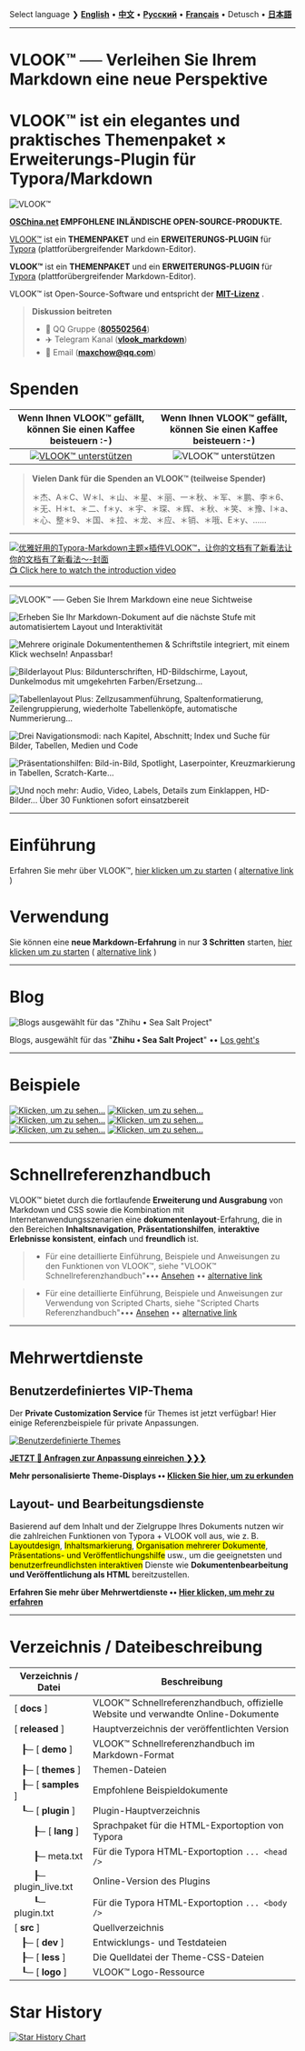 Select language ❯ [**English**](README-en.md) • [**中文**](README.md)  • [**Русский**](README-ru.md) • [**Français**](README-fr.md) • Detusch • [**日本語**](README-ja.md)

---

# VLOOK™ ── Verleihen Sie Ihrem Markdown eine neue Perspektive



# VLOOK™ ist ein elegantes und praktisches Themenpaket × Erweiterungs-Plugin für Typora/Markdown



![VLOOK™](https://vlook-doc.pages.dev/pic/vlook-mark-light.svg)

**[OSChina.net](https://www.oschina.net/p/vlook) EMPFOHLENE INLÄNDISCHE OPEN-SOURCE-PRODUKTE.**



[VLOOK™](https://github.com/MadMaxChow/VLOOK) ist ein **THEMENPAKET** und ein **ERWEITERUNGS-PLUGIN** für [Typora](https://www.typora.io) (plattforübergreifender Markdown-Editor).

**VLOOK™** ist ein **THEMENPAKET** und ein **ERWEITERUNGS-PLUGIN** für [Typora](https://www.typora.io) (plattforübergreifender Markdown-Editor).



VLOOK™ ist Open-Source-Software und entspricht der **[MIT-Lizenz](#许可协议)** .



> **Diskussion beitreten**
>
> - 💬 QQ Gruppe ([**805502564**](https://qm.qq.com/cgi-bin/qm/qr?k=oB8wpFG_4SEMf1CL9qVy-jMw0CMfSwff&jump_from=webapi&))
> - ✈️ Telegram Kanal ([**vlook_markdown**](https://t.me/vlook_markdown "Treten Sie dem Telegram-Kanal bei")) 
> - 📧 Email (**maxchow@qq.com**)

# Spenden

| **Wenn Ihnen VLOOK™ gefällt, können Sie einen Kaffee beisteuern :-)** |         **Wenn Ihnen VLOOK™ gefällt, können Sie einen Kaffee beisteuern :-)**         |
| :----------------------------------------------------------: | :----------------------------------------------------------: |
| [![VLOOK™ unterstützen](https://vlook-doc.pages.dev/pic/donate-paypal-light.png?darksrc=donate-paypal-dark.png&srcset=@2x&darksrcset=@2x#logo)](https://paypal.me/madmaxchow) | ![VLOOK™ unterstützen](https://vlook-doc.pages.dev/pic/donate-wechat-light.png?darksrc=donate-wechat-dark.png&srcset=@2x&darksrcset=@2x#logo) |

> **Vielen Dank für die Spenden an VLOOK™ (teilweise Spender)**
>
> ＊杰、A＊C、W＊l、＊山、＊星、＊丽、一＊秋、＊军、＊鹏、李＊6、＊无、H＊t、＊二、f＊y、＊宇、＊琛、＊辉、＊秋、＊笑、＊豫、l＊a、＊心、整＊9、＊国、＊拉、＊龙、＊应、＊销、＊哦、E＊y、……

---

[![优雅好用的Typora-Markdown主题×插件VLOOK™，让你的文档有了新看法让你的文档有了新看法～-封面](https://github.com/user-attachments/assets/08b0386e-bdaf-4aa4-a4dc-a04dd800ed11)<br>📺 Click here to watch the introduction video](https://www.bilibili.com/video/BV1miDpY5ERh/?vd_source=ecc3f6f8f7d9fbfaa5745863cf7d6250)

---

![VLOOK™ ── Geben Sie Ihrem Markdown eine neue Sichtweise](https://vlook-doc.pages.dev/pic/vlook-screenshot-A00.png)

![Erheben Sie Ihr Markdown-Dokument auf die nächste Stufe mit automatisiertem Layout und Interaktivität](https://vlook-doc.pages.dev/pic/vlook-screenshot-A01.png)

![Mehrere originale Dokumententhemen & Schriftstile integriert, mit einem Klick wechseln! Anpassbar!](https://vlook-doc.pages.dev/pic/vlook-screenshot-A02.png)

![Bilderlayout Plus: Bildunterschriften, HD-Bildschirme, Layout, Dunkelmodus mit umgekehrten Farben/Ersetzung...](https://vlook-doc.pages.dev/pic/vlook-screenshot-A03.png)

![Tabellenlayout Plus: Zellzusammenführung, Spaltenformatierung, Zeilengruppierung, wiederholte Tabellenköpfe, automatische Nummerierung...](https://vlook-doc.pages.dev/pic/vlook-screenshot-A04.png)

![Drei Navigationsmodi: nach Kapitel, Abschnitt; Index und Suche für Bilder, Tabellen, Medien und Code](https://vlook-doc.pages.dev/pic/vlook-screenshot-A05.png)

![Präsentationshilfen: Bild-in-Bild, Spotlight, Laserpointer, Kreuzmarkierung in Tabellen, Scratch-Karte...](https://vlook-doc.pages.dev/pic/vlook-screenshot-A06.png)

![Und noch mehr: Audio, Video, Labels, Details zum Einklappen, HD-Bilder... Über 30 Funktionen sofort einsatzbereit](https://vlook-doc.pages.dev/pic/vlook-screenshot-A08.png)

---

# Einführung

Erfahren Sie mehr über VLOOK™, [hier klicken um zu starten](https://madmaxchow.github.io/VLOOK/index-en.html) ( [alternative link](https://vlook-doc.pages.dev/index-en.html) )

# Verwendung

Sie können eine **neue Markdown-Erfahrung** in nur **3 Schritten** starten, [hier klicken um zu starten](https://madmaxchow.github.io/VLOOK/index-en.html#how-to-use) ( [alternative link](https://vlook-doc.pages.dev/index-en.html#how-to-use) )

---

# Blog

![Blogs ausgewählt für das "Zhihu • Sea Salt Project"](https://vlook-doc.pages.dev/pic/3rd-haiyan.png#logo#border)

Blogs, ausgewählt für das "**Zhihu • Sea Salt Project**" •• [Los geht's](https://www.zhihu.com/people/maxchow/posts)

---

# Beispiele

[![Klicken, um zu sehen...](https://vlook-doc.pages.dev/pic/sample-a-api_spec-en.png?srcset=@2x#card#border)](sample-a-api_spec.html?ws=off)    [![Klicken, um zu sehen...](https://vlook-doc.pages.dev/pic/sample-a-to_do-en.png?srcset=@2x#card#border)](sample-a-to_do.html?ws=off)    [![Klicken, um zu sehen...](https://vlook-doc.pages.dev/pic/sample-a-img_text-en.png?srcset=@2x#card#border)](sample-a-img_text.html?ws=off)    [![Klicken, um zu sehen...](https://vlook-doc.pages.dev/pic/sample-a-board-en.png?srcset=@2x#card#border)](sample-a-routes.html?ws=off)    [![Klicken, um zu sehen...](https://vlook-doc.pages.dev/pic/sample-a-quiz-en.png?srcset=@2x#card#border)](sample-a-board.html?ws=off)    [![Klicken, um zu sehen...](https://vlook-doc.pages.dev/pic/sample-a-routes-en.png?srcset=@2x#card#border)](sample-a-quiz.html?ws=off)

---

# Schnellreferenzhandbuch

VLOOK™ bietet durch die fortlaufende **Erweiterung und Ausgrabung** von Markdown und CSS sowie die Kombination mit Internetanwendungsszenarien eine **dokumentenlayout**-Erfahrung, die in den Bereichen **Inhaltsnavigation**, **Präsentationshilfen**, **interaktive Erlebnisse** **konsistent**, **einfach** und **freundlich** ist.

> - Für eine detaillierte Einführung, Beispiele und Anweisungen zu den Funktionen von VLOOK™, siehe "VLOOK™ Schnellreferenzhandbuch"••• [Ansehen](https://madmaxchow.github.io/VLOOK/guide.html) •• [alternative link](https://vlook-doc.pages.dev/guide.html)

> - Für eine detaillierte Einführung, Beispiele und Anweisungen zur Verwendung von Scripted Charts, siehe "Scripted Charts Referenzhandbuch"••• [Ansehen](https://madmaxchow.github.io/VLOOK/chart.html) •• [alternative link](https://vlook-doc.pages.dev/chart.html)

---

# Mehrwertdienste

## Benutzerdefiniertes VIP-Thema

Der **Private Customization Service** für Themes ist jetzt verfügbar! Hier einige Referenzbeispiele für private Anpassungen.

[![Benutzerdefinierte Themes](https://vlook-doc.pages.dev/pic/vlook-theme-vip-demo.png)](https://madmaxchow.github.io/VLOOK/vip.html)



**[JETZT 🎁 Anfragen zur Anpassung einreichen ❯❯❯](https://wj.qq.com/s2/14818521/bd33/)**

**Mehr personalisierte Theme-Displays •• [Klicken Sie hier, um zu erkunden](https://madmaxchow.github.io/VLOOK/vip.html)**

## Layout- und Bearbeitungsdienste

Basierend auf dem Inhalt und der Zielgruppe Ihres Dokuments nutzen wir die zahlreichen Funktionen von Typora + VLOOK voll aus, wie z. B. <mark>Layoutdesign</mark>, <mark>Inhaltsmarkierung</mark>, <mark>Organisation mehrerer Dokumente</mark>, <mark>Präsentations- und Veröffentlichungshilfe</mark> usw., um die geeignetsten und <mark>benutzerfreundlichsten interaktiven</mark> Dienste wie **Dokumentenbearbeitung und Veröffentlichung als HTML** bereitzustellen.



**Erfahren Sie mehr über Mehrwertdienste •• [Hier klicken, um mehr zu erfahren](https://madmaxchow.github.io/VLOOK/vip.html)**

---

# Verzeichnis / Dateibeschreibung

| Verzeichnis / Datei | Beschreibung              |
| ---------- | ---------------------------- |
| [ **docs** ] | VLOOK™ Schnellreferenzhandbuch, offizielle Website und verwandte Online-Dokumente |
| [ **released** ] | Hauptverzeichnis der veröffentlichten Version                        |
| &nbsp;&nbsp;&nbsp;┠─ [ **demo** ] | VLOOK™ Schnellreferenzhandbuch im Markdown-Format |
| &nbsp;&nbsp;&nbsp;┠─ [ **themes** ] | Themen-Dateien                                           |
| &nbsp;&nbsp;&nbsp;┠─ [ **samples** ] | Empfohlene Beispieldokumente |
| &nbsp;&nbsp;&nbsp;┖─ [ **plugin** ] | Plugin-Hauptverzeichnis                                        |
| &nbsp;&nbsp;&nbsp;&nbsp;&nbsp;&nbsp;&nbsp;&nbsp;┠─ [ **lang** ] | Sprachpaket für die HTML-Exportoption von Typora |
| &nbsp;&nbsp;&nbsp;&nbsp;&nbsp;&nbsp;&nbsp;&nbsp;┠─ meta.txt | Für die Typora HTML-Exportoption `... <head />` |
| &nbsp;&nbsp;&nbsp;&nbsp;&nbsp;&nbsp;&nbsp;&nbsp;┠─ plugin_live.txt | Online-Version des Plugins                                    |
| &nbsp;&nbsp;&nbsp;&nbsp;&nbsp;&nbsp;&nbsp;&nbsp;┖─ plugin.txt | Für die Typora HTML-Exportoption `... <body />` |
| [ **src** ] | Quellverzeichnis                                             |
| &nbsp;&nbsp;&nbsp;┠─ [ **dev** ] | Entwicklungs- und Testdateien                                       |
| &nbsp;&nbsp;&nbsp;┠─ [ **less** ] | Die Quelldatei der Theme-CSS-Dateien                        |
| &nbsp;&nbsp;&nbsp;┖─ [ **logo** ] | VLOOK™ Logo-Ressource |

# Star History

[![Star History Chart](https://api.star-history.com/svg?repos=MadMaxChow/VLOOK&type=Date)](https://star-history.com/#MadMaxChow/VLOOK&Date)
